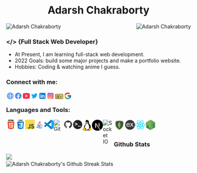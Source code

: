 <h1 align="center"> Adarsh Chakraborty</h1>
<p align="center" float="left">
<img align="left" src="https://komarev.com/ghpvc/?username=adarsh-chakraborty&label=Profile%20views&color=009127" alt="Adarsh Chakraborty"/>
<img align="right" src="https://img.shields.io/github/followers/adarsh-chakraborty?color=009127&label=Followers" alt="Adarsh Chakraborty" /> 
</p>

<br />

### &#x0003C;&#x0002F;&#x0003E; {Full Stack Web Developer}
- At Present, I am learning full-stack web development. <br>
- 2022 Goals: build some major projects and make a portfolio website. <br>
- Hobbies: Coding & watching anime I guess. <br>

### Connect with me:

[<img align="left"  width="22px" src="https://github.com/adarsh-chakraborty/adarsh-chakraborty/blob/main/assets/icons8-globe-24 (1).png" />][website]
[<img align="left"  width="22px" src="https://github.com/adarsh-chakraborty/adarsh-chakraborty/blob/main/assets/icons8-facebook-30 (1).png" />][facebook]
[<img align="left"  width="22px" src="https://github.com/adarsh-chakraborty/adarsh-chakraborty/blob/main/assets/icons8-youtube-30 (1).png" />][youtube]
[<img align="left" width="22px" src="https://github.com/adarsh-chakraborty/adarsh-chakraborty/blob/main/assets/icons8-twitter-48 (1).png" />][twitter]
[<img align="left"  width="22px" src="https://github.com/adarsh-chakraborty/adarsh-chakraborty/blob/main/assets/icons8-linkedin-48.png" />][linkedin]
[<img align="left"  width="22px" src="https://github.com/adarsh-chakraborty/adarsh-chakraborty/blob/main/assets/icons8-instagram-48.png" />][instagram]
[<img align="left"  width="25px" src="https://github.com/adarsh-chakraborty/adarsh-chakraborty/blob/main/assets/dev1.svg" />][dev]
[<img align="left"  width="22px" src="https://github.com/adarsh-chakraborty/adarsh-chakraborty/blob/main/assets/icons8-google.svg" />][google]

<br />

### Languages and Tools:

<a href="https://www.w3schools.com/html/"><img align="left" alt="HTML5" width="26px" src="https://raw.githubusercontent.com/github/explore/80688e429a7d4ef2fca1e82350fe8e3517d3494d/topics/html/html.png" /></a>

<a href="https://www.w3schools.com/css/"><img align="left" alt="CSS3" width="26px" src="https://raw.githubusercontent.com/github/explore/80688e429a7d4ef2fca1e82350fe8e3517d3494d/topics/css/css.png" /></a>

<a href="https://www.javascript.com/"><img align="left" alt="Javascript" width="26px" src="https://raw.githubusercontent.com/github/explore/80688e429a7d4ef2fca1e82350fe8e3517d3494d/topics/javascript/javascript.png"></a>

<a href="https://www.java.com/en/"><img align="left" alt="java" width="26px" src="https://github.com/adarsh-chakraborty/adarsh-chakraborty/blob/main/assets/icons8-java-48.png" /></a>

<a href="https://code.visualstudio.com/"><img align="left" alt="Visual Studio Code" width="26px" src="https://raw.githubusercontent.com/github/explore/80688e429a7d4ef2fca1e82350fe8e3517d3494d/topics/visual-studio-code/visual-studio-code.png" /></a>

<a href="https://git-scm.com/"><img align="left" alt="Git" width="26px" src="https://img.icons8.com/color/48/000000/git.png" /></a>

<a href="https://github.com/adarsh-chakraborty"><img align="left" alt="GitHub" width="26px" src="https://github.com/adarsh-chakraborty/adarsh-chakraborty/blob/main/assets/icons8-github-48.png" /></a>

<a href="https://ubuntu.com/tutorials/command-line-for-beginners"><img align="left" alt="Terminal" width="26px" src="https://raw.githubusercontent.com/github/explore/d92924b1d925bb134e308bd29c9de6c302ed3beb/topics/terminal/terminal.png" /></a>

<a href="https://www.linux.org/"><img align="left" alt="Linux" width="26px" src="https://github.com/adarsh-chakraborty/adarsh-chakraborty/blob/main/assets/penguin.png"></a>
<a href="https://nextjs.org/"><img align="left" alt="Next JS" width="30px" src="https://github.com/adarsh-chakraborty/adarsh-chakraborty/blob/main/assets/nextjs.png" /></a>
<a href="https://socket.io/"><img align="left" alt="Socket IO" width="30px" src="https://upload.wikimedia.org/wikipedia/commons/9/96/Socket-io.svg"></a>
<a href="https://www.mongodb.com/"><img align="left" alt="MongoDB" width="30px" src="https://github.com/adarsh-chakraborty/adarsh-chakraborty/blob/main/assets/icons8-mongodb.svg"></a>
<a href="https://expressjs.com/"><img align="left" alt="Express" width="28px" src="https://github.com/adarsh-chakraborty/adarsh-chakraborty/blob/main/assets/expressjs.png"></a>
<a href="https://reactjs.org/"><img align="left" alt="React" width="28px" src="https://github.com/adarsh-chakraborty/adarsh-chakraborty/blob/main/assets/reactjs.svg"></a>
<a href="https://nodejs.org/en/"><img align="left" alt="NodeJS" width="28px" src="https://raw.githubusercontent.com/github/explore/80688e429a7d4ef2fca1e82350fe8e3517d3494d/topics/nodejs/nodejs.png"></a>



<br />
<br />

### Github Stats


<a href="https://github.com/adarsh-chakraborty?tab=repositories">
<img src="https://github-readme-stats.vercel.app/api?username=adarsh-chakraborty&layout=compact&show_icons=true&title_color=00FFA5&bg_color=0D1117&icon_color=00FFA5&text_color=F8F7F9&hide_border=1"/>
</a>

<br />

<img alt="Adarsh Chakraborty's Github Streak Stats" src="http://github-readme-streak-stats.herokuapp.com/?user=adarsh-chakraborty&theme=green_nur&fire=00FFA5" />


  
[website]: http://adarsh.gq
[facebook]: https://www.facebook.com/adarshwastaken/
[twitter]: https://twitter.com/adarshgq
[youtube]: https://www.youtube.com/channel/UCc4iho_f399pqiDD7N6gU2g
[instagram]: https://instagram.com/adarshchakraborty
[linkedin]: https://linkedin.com/in/adarsh-chakraborty
[google]: https://www.google.com/search?q=Adarsh+Chakraborty&stick=H4sIAAAAAAAAAOOwesRoyi3w8sc9YSmdSWtOXmNU4-IJSC0qzs8LTk0sSs4QEuNic80rySypFOKR4uLiyEoPj_QJM_bhWcQq5JiSWFScoeCckZhdlJiUX1RSCQCCC8p1TwAAAA&sa=X&ved=2ahUKEwjTiLrKgqvzAhXEmeYKHYypAvgQnJoFegQIHRAG
[dev]: https://dev.to/adarshchakraborty
